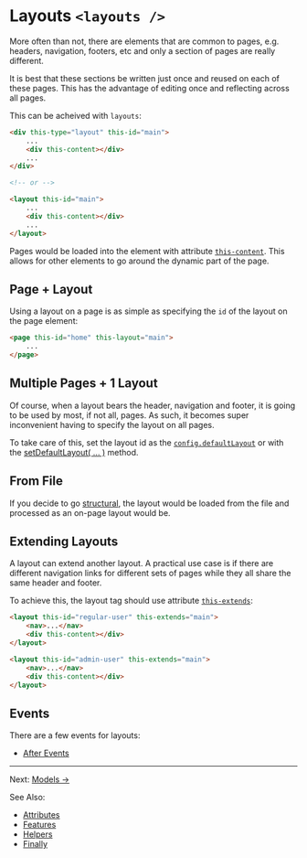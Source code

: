 # Layouts `<layouts />`

More often than not, there are elements that are common to pages,
e.g. headers, navigation, footers, etc and only a section of pages are really different.

It is best that these sections be written just once and reused on each of these pages.
This has the advantage of editing once and reflecting across all pages.

This can be acheived with `layouts`:

```html
<div this-type="layout" this-id="main">
    ...
    <div this-content></div>
    ...
</div>

<!-- or -->

<layout this-id="main">
    ...
    <div this-content></div>
    ...
</layout>
```

Pages would be loaded into the element with attribute [`this-content`](../attributes.md#this-content).
This allows for other elements to go around the dynamic part of the page.

## Page + Layout

Using a layout on a page is as simple as specifying the `id` of the layout on
the page element:

```html
<page this-id="home" this-layout="main">
    ...
</page>
```

## Multiple Pages + 1 Layout

Of course, when a layout bears the header, navigation and footer, it is going
to be used by most, if not all, pages. As such, it becomes super inconvenient
having to specify the layout on all pages.

To take care of this, set the layout id as the [`config.defaultLayout`](../config.md#defaultLayout)
or with the [setDefaultLayout( ... )](../methods.md#setDefaultLayout) method.

## From File

If you decide to go [structural](../finally.md#structured-approach), the layout
would be loaded from the file and processed as an on-page layout would be.

## Extending Layouts

A layout can extend another layout. A practical use case is if there are different
navigation links for different sets of pages while they all share the same header
and footer.

To achieve this, the layout tag should use attribute [`this-extends`](../attributes.md#this-extends):

```html
<layout this-id="regular-user" this-extends="main">
    <nav>...</nav>
    <div this-content></div>
</layout>

<layout this-id="admin-user" this-extends="main">
    <nav>...</nav>
    <div this-content></div>
</layout>
```

## Events

There are a few events for layouts:

- [After Events](../events.md#layouts-after)

---

Next: [Models &rarr;](./models.md)

See Also:

- [Attributes](../attributes.md#layout-attributes)
- [Features](../../../README.md#features)
- [Helpers](../../../README.md#helpers)
- [Finally](../finally.md)